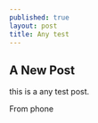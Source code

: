 ```yaml
---
published: true
layout: post
title: Any test
---
```

## A New Post

this is a any test post.

From phone
